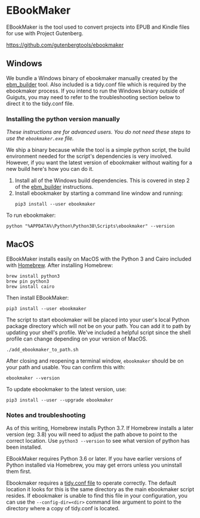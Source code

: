 # EBookMaker

EBookMaker is the tool used to convert projects into EPUB and Kindle files
for use with Project Gutenberg.

https://github.com/gutenbergtools/ebookmaker

## Windows

We bundle a Windows binary of ebookmaker manually created by the 
[ebm_builder](https://github.com/DistributedProofreaders/ebm_builder) tool.
Also included is a tidy.conf file which is required by the ebookmaker process.
If you intend to run the Windows binary outside of Guiguts, you may need to
refer to the troubleshooting section below to direct it to the tidy.conf file.

### Installing the python version manually

_These instructions are for advanced users. You do not need these steps to use
the `ebookmaker.exe` file._

We ship a binary because while the tool is a simple python script, the build
environment needed for the script's dependencies is very involved. However,
if you want the latest version of ebookmaker without waiting for a new build
here's how you can do it.

1. Install all of the Windows build dependencies. This is covered in step 2 of the
   [ebm_builder](https://github.com/DistributedProofreaders/ebm_builder/blob/master/README.md)
   instructions.
2. Install ebookmaker by starting a command line window and running:
   ```
   pip3 install --user ebookmaker
   ```

To run ebookmaker:
```
python "%APPDATA%\Python\Python38\Scripts\ebookmaker" --version
```

## MacOS

EBookMaker installs easily on MacOS with the Python 3 and Cairo included with
[Homebrew](https://brew.sh). After installing Homebrew:

```
brew install python3
brew pin python3
brew install cairo
```

Then install EBookMaker:

```
pip3 install --user ebookmaker
```

The script to start ebookmaker will be placed into your user's local Python
package directory which will not be on your path. You can add it to path by
updating your shell's profile. We've included a helpful script since the
shell profile can change depending on your version of MacOS.

```
./add_ebookmaker_to_path.sh
```

After closing and reopening a terminal window, `ebookmaker` should be on your
path and usable. You can confirm this with:

```
ebookmaker --version
```

To update ebookmaker to the latest version, use:

```
pip3 install --user --upgrade ebookmaker
```

### Notes and troubleshooting

As of this writing, Homebrew installs Python 3.7. If Homebrew installs a later
version (eg: 3.8) you will need to adjust the path above to point to the
correct location. Use `python3 --version` to see what version of python has
been installed.

EBookMaker requires Python 3.6 or later. If you have earlier versions of
Python installed via Homebrew, you may get errors unless you uninstall them
first.

Ebookmaker requires a [tidy.conf file](https://github.com/gutenbergtools/ebookmaker/blob/master/ebookmaker/parsers/tidy.conf)
to operate correctly. The default location it looks for this is the same
directory as the main ebookmaker script resides. If ebookmaker is unable
to find this file in your configuration, you can use the `--config-dir=<dir>`
command line argument to point to the directory where a copy of tidy.conf
is located.
